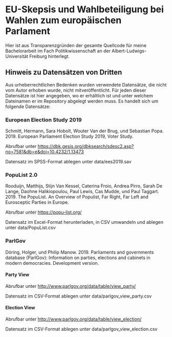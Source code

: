 
# EU-Skepsis und Wahlbeteiligung bei Wahlen zum europäischen Parlament

Hier ist aus Transparenzgründen der gesamte Quellcode für meine Bachelorarbeit im Fach Politikwissenschaft an der Albert-Ludwigs-Universität Freiburg hinterlegt.

## Hinweis zu Datensätzen von Dritten

Aus urheberrechtlichen Bedenken wurden verwendete Datensätze, die nicht vom Autor erhoben wurde, nicht mitveröffentlicht. 
Für jeden dieser Datensätze ist hier angegeben, wo er erhältlich ist und unter welchem Dateinamen er im Repository abgelegt werden muss.
Es handelt sich um folgende Datensätze:

### European Election Study 2019

Schmitt, Hermann, Sara Hobolt, Wouter Van der Brug, und Sebastian Popa. 2019. European Parliament Election Study 2019, Voter Study.

Abrufbar unter <https://dbk.gesis.org/dbksearch/sdesc2.asp?no=7581&db=e&doi=10.4232/1.13473>

Datensatz im SPSS-Format ablegen unter data/ees2019.sav

### PopuList 2.0

Rooduijn, Matthijs, Stijn Van Kessel, Caterina Froio, Andrea Pirro, Sarah De Lange, Daohne Halikiopoulou, Paul Lewis, Cas Mudde, und Paul Taggart. 2019. The PopuList. An Overview of Populist, Far Right, Far Left and Eurosceptic Parties in Europe.

Abrufbar unter <https://popu-list.org/>

Datensatz im Excel-Format herunterladen, in CSV umwandeln und ablegen unter data/PopuList.csv

### ParlGov

Döring, Holger, und Philip Manow. 2019. Parliaments and governments database (ParlGov): Information on parties, elections and cabinets in modern democracies. Development version.

#### Party View
Abrufbar unter <http://www.parlgov.org/data/table/view_party/>

Datensatz im CSV-Format ablegen unter data/parlgov_view_party.csv

#### Election View
Abrufbar unter <http://www.parlgov.org/data/table/view_election/>

Datensatz im CSV-Format ablegen unter data/parlgov_view_election.csv
